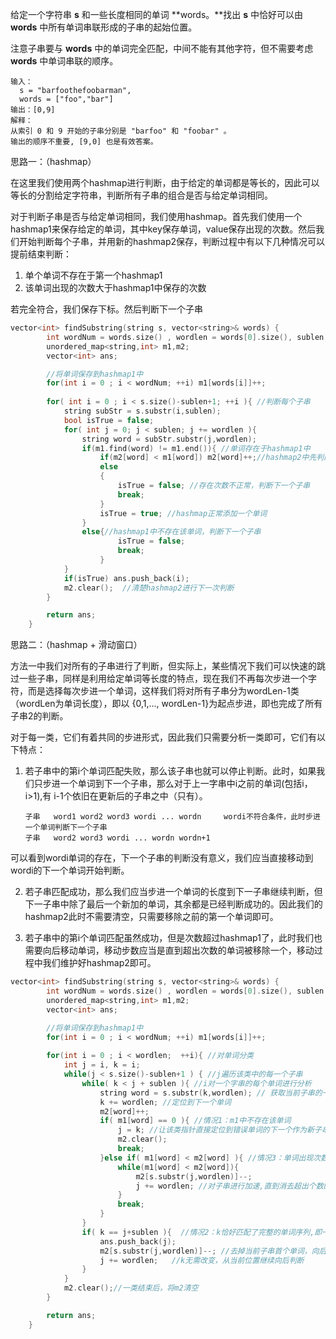 
给定一个字符串 **s** 和一些长度相同的单词 **words。**找出 **s** 中恰好可以由 **words** 中所有单词串联形成的子串的起始位置。

注意子串要与 **words** 中的单词完全匹配，中间不能有其他字符，但不需要考虑 **words** 中单词串联的顺序。



```
输入：
  s = "barfoothefoobarman",
  words = ["foo","bar"]
输出：[0,9]
解释：
从索引 0 和 9 开始的子串分别是 "barfoo" 和 "foobar" 。
输出的顺序不重要, [9,0] 也是有效答案。
```



思路一：（hashmap）

在这里我们使用两个hashmap进行判断，由于给定的单词都是等长的，因此可以等长的分割给定字符串，判断所有子串的组合是否与给定单词相同。

对于判断子串是否与给定单词相同，我们使用hashmap。首先我们使用一个hashmap1来保存给定的单词，其中key保存单词，value保存出现的次数。然后我们开始判断每个子串，并用新的hashmap2保存，判断过程中有以下几种情况可以提前结束判断：

1. 单个单词不存在于第一个hashmap1
2. 该单词出现的次数大于hashmap1中保存的次数

若完全符合，我们保存下标。然后判断下一个子串

```c++
vector<int> findSubstring(string s, vector<string>& words) {
        int wordNum = words.size() , wordlen = words[0].size(), sublen = wordlen*wordNum;
        unordered_map<string,int> m1,m2;
        vector<int> ans;

        //将单词保存到hashmap1中
        for(int i = 0 ; i < wordNum; ++i) m1[words[i]]++;
                
        for( int i = 0 ; i < s.size()-sublen+1; ++i ){ //判断每个子串
            string subStr = s.substr(i,sublen);
            bool isTrue = false;
            for( int j = 0; j < sublen; j += wordlen ){
                string word = subStr.substr(j,wordlen);
                if(m1.find(word) != m1.end()){ //单词存在于hashmap1中
                    if(m2[word] < m1[word]) m2[word]++;//hashmap2中先判断value是否正常，然后value+1 
                    else
                    {
                        isTrue = false; //存在次数不正常，判断下一个子串
                        break;
                    }
                    isTrue = true; //hashmap正常添加一个单词
                }
                else{//hashmap1中不存在该单词，判断下一个子串
                        isTrue = false; 
                        break;
                    } 
            }
            if(isTrue) ans.push_back(i);
            m2.clear();  //清楚hashmap2进行下一次判断
        }

        return ans;
    }
```



思路二：（hashmap + 滑动窗口）

方法一中我们对所有的子串进行了判断，但实际上，某些情况下我们可以快速的跳过一些子串，同样是利用给定单词等长度的特点，现在我们不再每次步进一个字符，而是选择每次步进一个单词，这样我们将对所有子串分为wordLen-1类（wordLen为单词长度），即以 {0,1,..., wordLen-1}为起点步进，即也完成了所有子串2的判断。

对于每一类，它们有着共同的步进形式，因此我们只需要分析一类即可，它们有以下特点：

1. 若子串中的第i个单词匹配失败，那么该子串也就可以停止判断。此时，如果我们只步进一个单词到下一个子串，那么对于上一字串中i之前的单词(包括i，i>1),有 i-1个依旧在更新后的子串之中（只有）。

   ```
   子串   word1 word2 word3 wordi ... wordn     wordi不符合条件，此时步进一个单词判断下一个子串
   子串   word2 word3 wordi ... wordn wordn+1 
   ```

 可以看到wordi单词的存在，下一个子串的判断没有意义，我们应当直接移动到wordi的下一个单词开始判断。

2. 若子串匹配成功，那么我们应当步进一个单词的长度到下一子串继续判断，但下一子串中除了最后一个新加的单词，其余都是已经判断成功的。因此我们的hashmap2此时不需要清空，只需要移除之前的第一个单词即可。

3. 若子串中的第i个单词匹配虽然成功，但是次数超过hashmap1了，此时我们也需要向后移动单词，移动步数应当是直到超出次数的单词被移除一个，移动过程中我们维护好hashmap2即可。



```c++
vector<int> findSubstring(string s, vector<string>& words) {
        int wordNum = words.size() , wordlen = words[0].size(), sublen = wordlen*wordNum;
        unordered_map<string,int> m1,m2;
        vector<int> ans;

        //将单词保存到hashmap1中
        for(int i = 0 ; i < wordNum; ++i) m1[words[i]]++;
                
        for(int i = 0 ; i < wordlen;  ++i){ //对单词分类
            int j = i, k = i;
            while(j < s.size()-sublen+1 ) { //j遍历该类中的每一个子串
                while( k < j + sublen ){ //i对一个字串的每个单词进行分析
                    string word = s.substr(k,wordlen); // 获取当前子串的一个单词
                    k += wordlen; //定位到下一个单词
                    m2[word]++;
                    if( m1[word] == 0 ){ //情况1：m1中不存在该单词
                        j = k; //让该类指针直接定位到错误单词的下一个作为新子串的起点(k实时变化，不需更新)
                        m2.clear();
                        break;
                    }else if( m1[word] < m2[word] ){ //情况3：单词出现次数超出
                        while(m1[word] < m2[word]){
                            m2[s.substr(j,wordlen)]--;
                            j += wordlen; //对子串进行加速,直到消去超出个数的字符，k无需改变，继续从当前位置向后判断
                        }
                        break;
                    }
                }
                if( k == j+sublen ){  //情况2：k恰好匹配了完整的单词序列,即一个子串
                    ans.push_back(j);
                    m2[s.substr(j,wordlen)]--; //去掉当前子串首个单词，向后步进一个单词以判断下一个子串
                    j += wordlen;   //k无需改变，从当前位置继续向后判断
                }
            }
            m2.clear();//一类结束后，将m2清空
        }

        return ans;
    }
```

